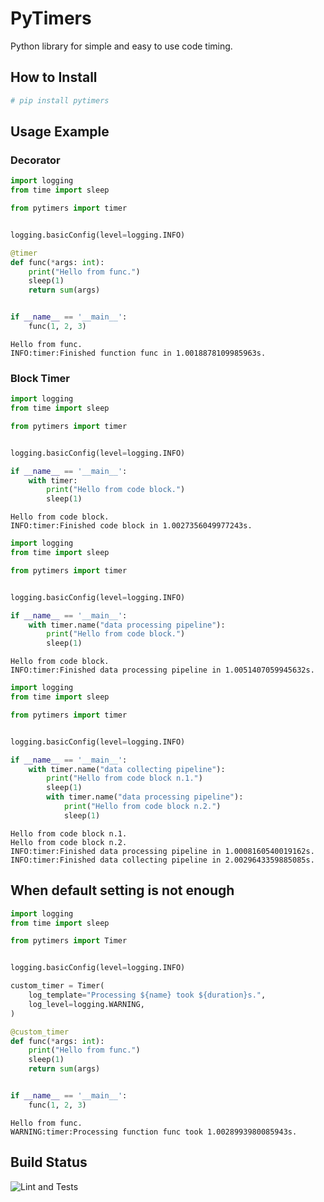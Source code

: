 # PyTimers
Python library for simple and easy to use code timing.

## How to Install

```bash
# pip install pytimers
```

## Usage Example

### Decorator

```python
import logging
from time import sleep

from pytimers import timer


logging.basicConfig(level=logging.INFO)

@timer
def func(*args: int):
    print("Hello from func.")
    sleep(1)
    return sum(args)


if __name__ == '__main__':
    func(1, 2, 3)
```

```
Hello from func.
INFO:timer:Finished function func in 1.0018878109985963s.
```

### Block Timer

```python
import logging
from time import sleep

from pytimers import timer


logging.basicConfig(level=logging.INFO)

if __name__ == '__main__':
    with timer:
        print("Hello from code block.")
        sleep(1)
```

```
Hello from code block.
INFO:timer:Finished code block in 1.0027356049977243s.
```

```python
import logging
from time import sleep

from pytimers import timer


logging.basicConfig(level=logging.INFO)

if __name__ == '__main__':
    with timer.name("data processing pipeline"):
        print("Hello from code block.")
        sleep(1)
```

```
Hello from code block.
INFO:timer:Finished data processing pipeline in 1.0051407059945632s.
```

```python
import logging
from time import sleep

from pytimers import timer


logging.basicConfig(level=logging.INFO)

if __name__ == '__main__':
    with timer.name("data collecting pipeline"):
        print("Hello from code block n.1.")
        sleep(1)
        with timer.name("data processing pipeline"):
            print("Hello from code block n.2.")
            sleep(1)
```

```
Hello from code block n.1.
Hello from code block n.2.
INFO:timer:Finished data processing pipeline in 1.0008160540019162s.
INFO:timer:Finished data collecting pipeline in 2.0029643359885085s.
```

## When default setting is not enough

```python
import logging
from time import sleep

from pytimers import Timer


logging.basicConfig(level=logging.INFO)

custom_timer = Timer(
    log_template="Processing ${name} took ${duration}s.",
    log_level=logging.WARNING,
)

@custom_timer
def func(*args: int):
    print("Hello from func.")
    sleep(1)
    return sum(args)


if __name__ == '__main__':
    func(1, 2, 3)
```

```
Hello from func.
WARNING:timer:Processing function func took 1.0028993980085943s.
```

## Build Status

![Lint and Tests](https://github.com/michalfilippi/pytimers/workflows/Lint%20and%20Tests/badge.svg?branch=master)
